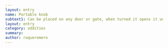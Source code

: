 ```yaml
---
layout: entry 
name: Portable knob
subtext1: Can be placed on any door or gate, when turned it opens it unless it has some kind of special closing feature, like complex machinery or a mechanic trap. Random chance of depletion on each use.
layout: entry
category: oddities
summary: 
author: roqueromero
---
```

